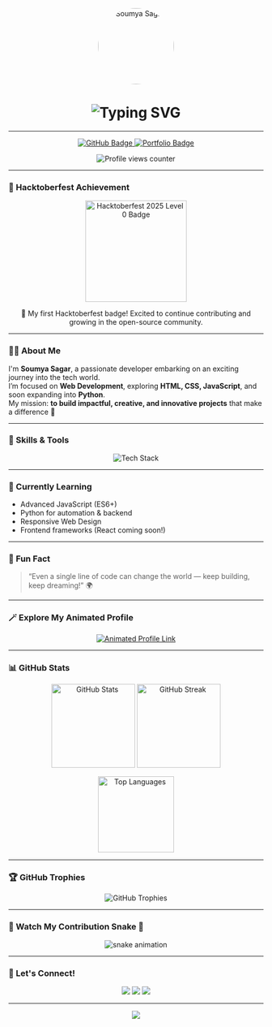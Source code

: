 <!-- 💫 Soumya Sagar | @Soumya-codr 💫 -->

<p align="center">
  <img src="https://placehold.co/150x150/000000/FFFFFF?text=Soumya" alt="Soumya Sagar" width="150" style="border-radius: 50%;">
</p>

<h1 align="center">
  <img src="https://readme-typing-svg.herokuapp.com?font=Fira+Code&weight=500&size=26&pause=1000&color=4F46E5&center=true&vCenter=true&width=600&lines=Hey+there!+👋;I'm+Soumya+Sagar;A+Passionate+Web+Developer;Aspiring+Full+Stack+Engineer;   Let's+Build+Something+Amazing+Together!+🚀" alt="Typing SVG" />
</h1>

---

<p align="center">
  <a href="https://github.com/Soumya-codr" target="_blank">
    <img src="https://img.shields.io/badge/GitHub-Soumya--codr-black?style=for-the-badge&logo=github" alt="GitHub Badge">
  </a>
  <a href="https://soumya-codr.github.io/Soumya-codr/" target="_blank">
    <img src="https://img.shields.io/badge/Portfolio-Visit%20Now-blueviolet?style=for-the-badge&logo=vercel" alt="Portfolio Badge">
  </a>
</p>

<!-- 🌟 Profile Views Counter -->
<p align="center">
  <img src="https://komarev.com/ghpvc/?username=Soumya-codr&label=👀%20Profile%20Views&color=blueviolet&style=for-the-badge" alt="Profile views counter" />
</p>

---

### 🏅 Hacktoberfest Achievement  
<p align="center">
  <a href="https://holopin.io/@Soumya-codr" target="_blank" title="View my Holopin profile">
    <img src="https://assets.holopin.io/hf2025levels/lvl0-human.webp" width="200" alt="Hacktoberfest 2025 Level 0 Badge"/>
  </a>
</p>

<p align="center">
  🥳 My first Hacktoberfest badge! Excited to continue contributing and growing in the open-source community.
</p>

---

### 👨‍💻 About Me  
I'm **Soumya Sagar**, a passionate developer embarking on an exciting journey into the tech world.  
I’m focused on **Web Development**, exploring **HTML, CSS, JavaScript**, and soon expanding into **Python**.  
My mission: **to build impactful, creative, and innovative projects** that make a difference 🌟  

---

### 🧠 Skills & Tools  
<p align="center">
  <img src="https://skillicons.dev/icons?i=html,css,js,python,git,github,vscode" alt="Tech Stack" />
</p>

---

### 🌱 Currently Learning  
- Advanced JavaScript (ES6+)
- Python for automation & backend
- Responsive Web Design
- Frontend frameworks (React coming soon!)

---

### 💫 Fun Fact  
> “Even a single line of code can change the world — keep building, keep dreaming!” 🌍

---

### 🪄 Explore My Animated Profile  
<p align="center">
  <a href="https://soumya-codr.github.io/Soumya-codr/" target="_blank" rel="noopener noreferrer">
    <img src="https://img.shields.io/badge/🚀%20Visit%20My%20Animated%20Profile-blueviolet?style=for-the-badge&logo=github" alt="Animated Profile Link">
  </a>
</p>

---

### 📊 GitHub Stats
<p align="center">
  <img src="https://github-readme-stats.vercel.app/api?username=Soumya-codr&show_icons=true&theme=tokyonight&cache_seconds=1800" height="165" alt="GitHub Stats"/>
  <img src="https://github-readme-streak-stats.herokuapp.com?user=Soumya-codr&theme=tokyonight&hide_border=true" height="165" alt="GitHub Streak"/>
</p>

<p align="center">
  <img src="https://github-readme-stats.vercel.app/api/top-langs/?username=Soumya-codr&layout=compact&theme=tokyonight" height="150" alt="Top Languages"/>
</p>

---

### 🏆 GitHub Trophies
<p align="center">
  <img src="https://github-profile-trophy.vercel.app/?username=Soumya-codr&theme=tokyonight&no-frame=true&margin-w=15" alt="GitHub Trophies"/>
</p>

---

### 🐍 Watch My Contribution Snake 🐍
<p align="center">
  <img src="https://raw.githubusercontent.com/Soumya-codr/Soumya-codr/output/github-contribution-grid-snake.svg" alt="snake animation" />
</p>

---

### 🤝 Let's Connect!
<p align="center">
  <a href="https://github.com/Soumya-codr"><img src="https://img.shields.io/badge/GitHub-000?style=flat&logo=github&logoColor=white"></a>
  <a href="#"><img src="https://img.shields.io/badge/LinkedIn-0077B5?style=flat&logo=linkedin&logoColor=white"></a>
  <a href="https://soumya-codr.github.io/Soumya-codr/"><img src="https://img.shields.io/badge/Portfolio-000000?style=flat&logo=vercel&logoColor=white"></a>
</p>

---

<p align="center">
  <img src="https://capsule-render.vercel.app/api?type=waving&color=gradient&height=90&section=footer"/>
</p>

